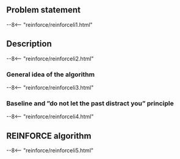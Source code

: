## Problem statement
--8<-- "reinforce/reinforceli1.html"

## Description
--8<-- "reinforce/reinforceli2.html"

### General idea of the algorithm
--8<-- "reinforce/reinforceli3.html"

### Baseline and ”do not let the past distract you” principle
--8<-- "reinforce/reinforceli4.html"

## REINFORCE algorithm
--8<-- "reinforce/reinforceli5.html"

